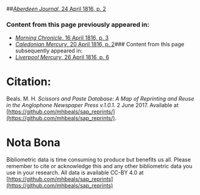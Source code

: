 ##[*Aberdeen Journal*, 24 April 1816, p. 2](https://mhbeals.github.io/sap_html/Aberdeen-Journal/Aberdeen-Journal-24-April-1816-p-2)

### Content from this page previously appeared in:
+ [*Morning Chronicle*, 16 April 1816, p. 3](https://mhbeals.github.io/sap_html/Morning-Chronicle/Morning-Chronicle-16-April-1816-p-3)
+ [*Caledonian Mercury*, 20 April 1816, p. 2](https://mhbeals.github.io/sap_html/Caledonian-Mercury/Caledonian-Mercury-20-April-1816-p-2)### Content from this page subsequently appeared in:
+ [*Liverpool Mercury*, 26 April 1816, p. 6](https://mhbeals.github.io/sap_html/Liverpool-Mercury/Liverpool-Mercury-26-April-1816-p-6)
                    
# Citation: 

Beals. M. H. *Scissors and Paste Database: A Map of Reprinting and Reuse in the Anglophone Newspaper Press v.1.0.1.* 2 June 2017. Available at [https://github.com/mhbeals/sap_reprints/](https://github.com/mhbeals/sap_reprints/). 
                    
# Nota Bona

Bibliometric data is time consuming to produce but benefits us all. Please remember to cite or acknowledge this and any other bibliometric data you use in your research. All data is available CC-BY 4.0 at [https://github.com/mhbeals/sap_reprints](https://github.com/mhbeals/sap_reprints)